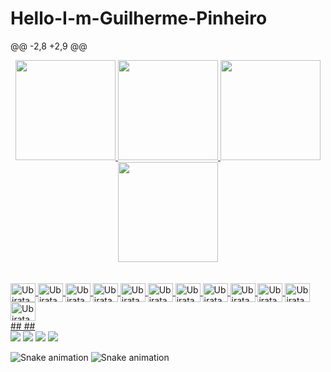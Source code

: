 # Hello-I-m-Guilherme-Pinheiro
@@ -2,8 +2,9 @@


<div align="center">	<div align="center">
  <a href="https://github.com/duguilherme22">	  <a href="https://github.com/duguilherme22">
  <img height="160em" src="https://github-readme-stats.vercel.app/api?username=ubiratan-motta&show_icons=true&theme=dark&include_all_commits=true&count_private=true"/>	  <img height="160em" src="https://github-readme-stats.vercel.app/api?username=ubiratan-motta&show_icons=true&theme=radical&include_all_commits=true&count_private=true"/>
  <img height="160em" src="https://github-readme-stats.vercel.app/api/top-langs/?username=ubiratan-motta&layout=compact&langs_count=7&theme=dark"/>	  <img height="160em" src="https://github-readme-stats.vercel.app/api/top-langs/?username=ubiratan-motta&layout=compact&langs_count=7&theme=radical"/>

</div>	</div>


<div style="display: inline_block"><br>	<div style="display: inline_block"><br>
  <img align="center" alt="Ubiratan-Py" height="30" width="40" src="https://cdn.jsdelivr.net/gh/devicons/devicon/icons/python/python-original.svg" />	  <img align="center" alt="Ubiratan-Py" height="30" width="40" src="https://cdn.jsdelivr.net/gh/devicons/devicon/icons/python/python-original.svg" />
  <img align="center" alt="Ubiratan-Jv" height="30" width="40" src="https://cdn.jsdelivr.net/gh/devicons/devicon/icons/java/java-original.svg" />	  <img align="center" alt="Ubiratan-Jv" height="30" width="40" src="https://cdn.jsdelivr.net/gh/devicons/devicon/icons/java/java-original.svg" />
  <img align="center" alt="Ubiratan-R" height="30" width="40" src="https://cdn.jsdelivr.net/gh/devicons/devicon/icons/r/r-original.svg" />	  <img align="center" alt="Ubiratan-R" height="30" width="40" src="https://cdn.jsdelivr.net/gh/devicons/devicon/icons/r/r-original.svg" />
  <img align="center" alt="Ubiratan-AWS" height="30" width="40" src="https://cdn.jsdelivr.net/gh/devicons/devicon/icons/amazonwebservices/amazonwebservices-original.svg" />	  <img align="center" alt="Ubiratan-AWS" height="30" width="40" src="https://cdn.jsdelivr.net/gh/devicons/devicon/icons/amazonwebservices/amazonwebservices-original.svg" />
  <img align="center" alt="Ubiratan-GC" height="30" width="40" src="https://cdn.jsdelivr.net/gh/devicons/devicon/icons/googlecloud/googlecloud-original.svg" />	  <img align="center" alt="Ubiratan-GC" height="30" width="40" src="https://cdn.jsdelivr.net/gh/devicons/devicon/icons/googlecloud/googlecloud-original.svg" />
  <img align="center" alt="Ubiratan-MySQL" height="30" width="40" src="https://cdn.jsdelivr.net/gh/devicons/devicon/icons/mysql/mysql-original.svg" />	  <img align="center" alt="Ubiratan-MySQL" height="30" width="40" src="https://cdn.jsdelivr.net/gh/devicons/devicon/icons/mysql/mysql-original.svg" />
  	  
</div>	</div>
##	##
<div> 	<div> 
 <a href = "mailto:mottaubiratan@gmail.com"><img src="https://img.shields.io/badge/-Gmail-%23333?style=for-the-badge&logo=gmail&logoColor=white" target="_blank"></a>	 <a href = "mailto:mottaubiratan@gmail.com"><img src="https://img.shields.io/badge/-Gmail-%23333?style=for-the-badge&logo=gmail&logoColor=white" target="_blank"></a>
  <a href="https://www.linkedin.com/in/ubiratan-motta/" target="_blank"><img src="https://img.shields.io/badge/-LinkedIn-%230077B5?style=for-the-badge&logo=linkedin&logoColor=white" target="_blank"></a> 	  <a href="https://www.linkedin.com/in/ubiratan-motta/" target="_blank"><img src="https://img.shields.io/badge/-LinkedIn-%230077B5?style=for-the-badge&logo=linkedin&logoColor=white" target="_blank"></a> 
 	 
  ![Snake animation](https://github.com/ubiratan-motta/ubiratan-motta/blob/output/github-contribution-grid-snake.svg)	  ![Snake animation](https://github.com/ubiratan-motta/ubiratan-motta/blob/output/github-contribution-grid-snake.svg)
 	 
</div>	</div>
